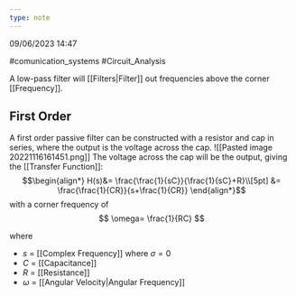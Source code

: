 ```yaml
---
type: note
---
```

09/06/2023 14:47

  #comunication_systems #Circuit_Analysis 

A low-pass filter will [[Filters|Filter]] out frequencies above the corner [[Frequency]]. 

## First Order
A first order passive filter can be constructed with a resistor and cap in series, where the output is the voltage across the cap. 
![[Pasted image 20221116161451.png]]
The voltage across the cap will be the output, giving the [[Transfer Function]]:
$$\begin{align*}
H(s)&= \frac{\frac{1}{sC}}{\frac{1}{sC}+R}\\[5pt]
&= \frac{\frac{1}{CR}}{s+\frac{1}{CR}}
\end{align*}$$
with a corner frequency of 
$$
\omega= \frac{1}{RC}
$$

where
- $s$ = [[Complex Frequency]] where $\sigma=0$
- $C$ = [[Capacitance]]
- $R$ = [[Resistance]]
- $\omega$ = [[Angular Velocity|Angular Frequency]]

